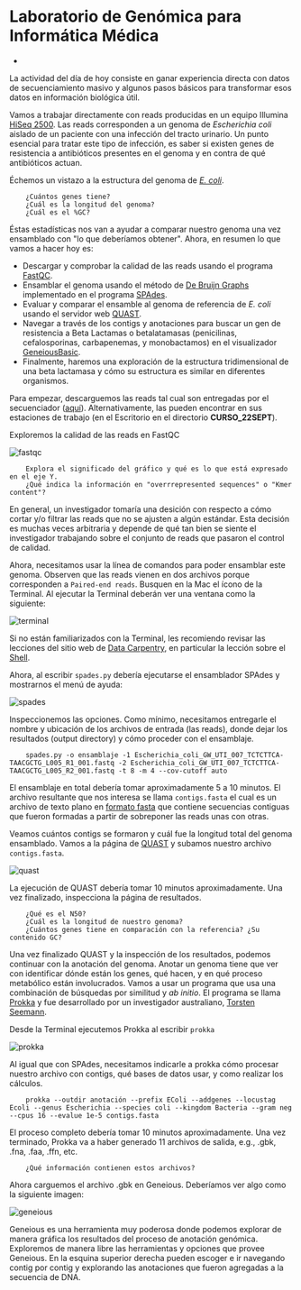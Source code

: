 # Laboratorio de Genómica para Informática Médica
-
La actividad del día de hoy consiste en ganar experiencia directa con datos de secuenciamiento masivo y algunos pasos básicos para transformar esos datos en información biológica útil.  

Vamos a trabajar directamente con reads producidas en un equipo Illumina [HiSeq 2500](http://www.illumina.com/systems/hiseq_2500_1500.html). Las reads corresponden a un genoma de *Escherichia coli* aislado de un paciente con una infección del tracto urinario. Un punto esencial para tratar este tipo de infección, es saber si existen genes de resistencia a antibióticos presentes en el genoma y en contra de qué antibióticos actuan.  

Échemos un vistazo a la estructura del genoma de [*E. coli*](http://www.ncbi.nlm.nih.gov/genome/?term=escherichia%20coli).  

		¿Cuántos genes tiene?
		¿Cuál es la longitud del genoma?
		¿Cuál es el %GC?

Éstas estadísticas nos van a ayudar a comparar nuestro genoma una vez ensamblado con "lo que deberíamos obtener". Ahora, en resumen lo que vamos a hacer hoy es:  

* Descargar y comprobar la calidad de las reads usando el programa [FastQC](http://www.bioinformatics.babraham.ac.uk/projects/download.html).  
* Ensamblar el genoma usando el método de [De Bruijn Graphs](http://www.nature.com/nbt/journal/v29/n11/pdf/nbt.2023.pdf) implementado en el programa [SPAdes](http://bioinf.spbau.ru/spades).  
* Evaluar y comparar el ensamble al genoma de referencia de *E. coli* usando el servidor web [QUAST](http://quast.bioinf.spbau.ru).
* Navegar a través de los contigs y anotaciones para buscar un gen de resistencia a Beta Lactamas o betalatamasas (penicilinas, cefalosporinas, carbapenemas, y monobactamos) en el visualizador [GeneiousBasic](http://www.geneious.com/download).
* Finalmente, haremos una exploración de la estructura tridimensional de una beta lactamasa y cómo su estructura es similar en diferentes organismos.   

Para empezar, descarguemos las reads tal cual son entregadas por el secuenciador ([aquí](https://www.dropbox.com/s/7gh1343s4yk0rsf/reads.zip?dl=0)). Alternativamente, las pueden encontrar en sus estaciones de trabajo (en el Escritorio en el directorio **CURSO_22SEPT**).

Exploremos la calidad de las reads en FastQC

![fastqc](https://github.com/microgenomics/tutorials/raw/master/img/Screenshot%202016-09-21%2023.00.22.png)  

		Explora el significado del gráfico y qué es lo que está expresado en el eje Y.  
		¿Qué indica la información en "overrrepresented sequences" o "Kmer content"?

En general, un investigador tomaría una desición con respecto a cómo cortar y/o filtrar las reads que no se ajusten a algún estándar. Esta decisión es muchas veces arbitraria y depende de qué tan bien se siente el investigador trabajando sobre el conjunto de reads que pasaron el control de calidad.  

Ahora, necesitamos usar la línea de comandos para poder ensamblar este genoma. Observen que las reads vienen en dos archivos porque corresponden a `Paired-end reads`. Busquen en la Mac el ícono de la Terminal. Al ejecutar la Terminal deberán ver una ventana como la siguiente:  

![terminal](https://github.com/microgenomics/tutorials/raw/master/img/term.png)

Si no están familiarizados con la Terminal, les recomiendo revisar las lecciones del sitio web de [Data Carpentry](http://www.datacarpentry.org), en particular la lección sobre el [Shell](http://www.datacarpentry.org/shell-genomics/lessons/01_the_filesystem.html).

Ahora, al escribir `spades.py` debería ejecutarse el ensamblador SPAdes y mostrarnos el menú de ayuda:

![spades](https://github.com/microgenomics/tutorials/raw/master/img/spades.png)

Inspeccionemos las opciones. Como mínimo, necesitamos entregarle el nombre y ubicación de los archivos de entrada (las reads), donde dejar los resultados (output directory) y cómo proceder con el ensamblaje.

		spades.py -o ensamblaje -1 Escherichia_coli_GW_UTI_007_TCTCTTCA-TAACGCTG_L005_R1_001.fastq -2 Escherichia_coli_GW_UTI_007_TCTCTTCA-TAACGCTG_L005_R2_001.fastq -t 8 -m 4 --cov-cutoff auto

El ensamblaje en total debería tomar aproximadamente 5 a 10 minutos. El archivo resultante que nos interesa se llama `contigs.fasta` el cual es un archivo de texto plano en [formato fasta](https://en.wikipedia.org/wiki/FASTA_format) que contiene secuencias contiguas que fueron formadas a partir de sobreponer las reads unas con otras.

Veamos cuántos contigs se formaron y cuál fue la longitud total del genoma ensamblado. Vamos a la página de [QUAST](http://quast.bioinf.spbau.ru) y subamos nuestro archivo `contigs.fasta`.

![quast](https://github.com/microgenomics/tutorials/raw/master/img/quast.png)

La ejecución de QUAST debería tomar 10 minutos aproximadamente. Una vez finalizado, inspecciona la página de resultados.

		¿Qué es el N50?
		¿Cuál es la longitud de nuestro genoma?
		¿Cuántos genes tiene en comparación con la referencia? ¿Su contenido GC?

Una vez finalizado QUAST y la inspección de los resultados, podemos continuar con la anotación del genoma. Anotar un genoma tiene que ver con identificar dónde están los genes, qué hacen, y en qué proceso metabólico están involucrados. Vamos a usar un programa que usa una combinación de búsquedas por similitud y *ab initio*. El programa se llama [Prokka](https://github.com/tseemann/prokka) y fue desarrollado por un investigador australiano, [Torsten Seemann](https://twitter.com/torstenseemann).

Desde la Terminal ejecutemos Prokka al escribir `prokka`

![prokka](https://github.com/microgenomics/tutorials/raw/master/img/prokkaterm.png)

Al igual que con SPAdes, necesitamos indicarle a prokka cómo procesar nuestro archivo con contigs, qué bases de datos usar, y como realizar los cálculos.

		prokka --outdir anotación --prefix EColi --addgenes --locustag Ecoli --genus Escherichia --species coli --kingdom Bacteria --gram neg --cpus 16 --evalue 1e-5 contigs.fasta

El proceso completo debería tomar 10 minutos aproximadamente. Una vez terminado, Prokka va a haber generado 11 archivos de salida, e.g., .gbk, .fna, .faa, .ffn, etc.

		¿Qué información contienen estos archivos?

Ahora carguemos el archivo .gbk en Geneious. Deberíamos ver algo como la siguiente imagen:

![geneious](https://github.com/microgenomics/tutorials/raw/master/img/geneious.png)

Geneious es una herramienta muy poderosa donde podemos explorar de manera gráfica los resultados del proceso de anotación genómica. Exploremos de manera libre las herramientas y opciones que provee Geneious. En la esquina superior derecha pueden escoger e ir navegando contig por contig y explorando las anotaciones que fueron agregadas a la secuencia de DNA.
